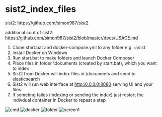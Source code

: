 # sist2_index_files

sist2: https://github.com/simon987/sist2

additional conf of sist2: https://github.com/simon987/sist2/blob/master/docs/USAGE.md

1. Clone start.bat and docker-compose.yml to any folder e.g. ~\sist
2. Install Docker on Windows
3. Run start.bat to make folders and launch Docker Composer
4. Place files in folder \documents (created by start.bat), which you want to index
5. Sist2 from Docker will index files in \documents and send to elasticsearch
6. Sist2 will run web interface at [http:\\0.0.0.0:8080](http:\\0.0.0.0:8080) serving UI and your files
7. If someting failes (indexing or sending the index) just restart the indivdual container in Docker to repeat a step

![cmd](https://user-images.githubusercontent.com/20840114/204127663-3a9e5bff-7631-4e9e-b295-a2a2ef1b9e84.PNG)
![docker](https://user-images.githubusercontent.com/20840114/204127667-ee578eb9-d0d8-4aea-92ab-25bfa2d09706.PNG)
![folder](https://user-images.githubusercontent.com/20840114/204127671-117d0c11-365e-491d-bead-bc8605fefdb4.PNG)
![screen1](https://user-images.githubusercontent.com/20840114/204127676-72ca45bd-f613-49a5-8b7a-c786280d78f4.PNG)
